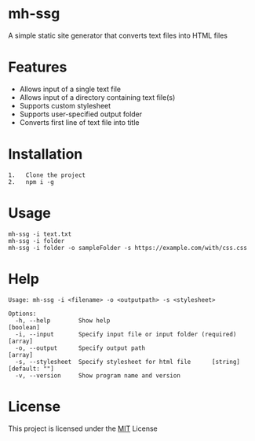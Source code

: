 # mh-ssg

A simple static site generator that converts text files into HTML files

# Features

- Allows input of a single text file
- Allows input of a directory containing text file(s)
- Supports custom stylesheet
- Supports user-specified output folder
- Converts first line of text file into title

# Installation

```
1.   Clone the project
2.   npm i -g
```

# Usage

```
mh-ssg -i text.txt
mh-ssg -i folder
mh-ssg -i folder -o sampleFolder -s https://example.com/with/css.css
```

# Help

```
Usage: mh-ssg -i <filename> -o <outputpath> -s <stylesheet>

Options:
  -h, --help        Show help                                          [boolean]
  -i, --input       Specify input file or input folder (required)        [array]
  -o, --output      Specify output path                                  [array]
  -s, --stylesheet  Specify stylesheet for html file      [string] [default: ""]
  -v, --version     Show program name and version
```

# License

This project is licensed under the [MIT](https://github.com/minhhang107/mh-ssg/blob/main/LICENSE) License

